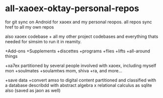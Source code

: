 # all-xaoex-oktay-personal-repos
for git sync on Android for xaoex and my personal reopos. all repos sync href to all my own repos 


also xaoex codebase + all my other project codebases and everything thats needed for simsim to run it in reamity. 

+Add-ons +Supplements +discettes +programs +flies +lifts +all-around things 

+xa7ex
partitioned by several people involved with xaoex, including myself mon +soulmates +soulamtws mom, shiva +ra, and more...

+save data +convert amso to digital content partitioned and classified with a database describdd with abstract algebra x relational calculus as sqlite also (saved as jaon as well)
